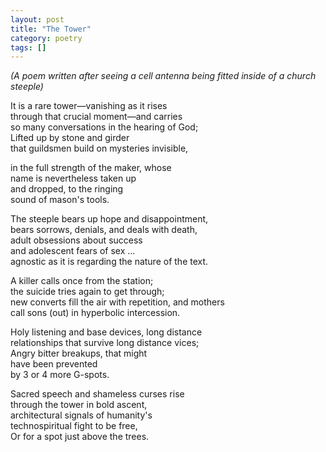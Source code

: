 ```yaml
---
layout: post
title: "The Tower"
category: poetry
tags: []
---
```


*(A poem written after seeing a cell antenna being fitted inside of a church steeple)*


It is a rare tower—vanishing as it rises  
through that crucial moment—and carries  
so many conversations in the hearing of God;  
Lifted up by stone and girder  
that guildsmen build on mysteries invisible,  

in the full strength of the maker, whose  
name is nevertheless taken up  
and dropped, to the ringing  
sound of mason's tools.  

The steeple bears up hope and disappointment,  
bears sorrows, denials, and deals with death,  
adult obsessions about success  
and adolescent fears of sex ...  
agnostic as it is regarding the nature of the text.  

A killer calls once from the station;  
the suicide tries again to get through;  
new converts fill the air with repetition, and mothers  
call sons (out) in hyperbolic intercession.  

Holy listening and base devices, long distance  
relationships that survive long distance vices;  
Angry bitter breakups, that might  
have been prevented  
by 3 or 4 more G-spots.  

Sacred speech and shameless curses rise  
through the tower in bold ascent,  
architectural signals of humanity's  
technospiritual fight to be free,  
Or for a spot just above the trees.  
